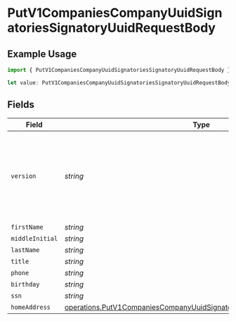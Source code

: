 # PutV1CompaniesCompanyUuidSignatoriesSignatoryUuidRequestBody

## Example Usage

```typescript
import { PutV1CompaniesCompanyUuidSignatoriesSignatoryUuidRequestBody } from "gusto-embedded/models/operations";

let value: PutV1CompaniesCompanyUuidSignatoriesSignatoryUuidRequestBody = {};
```

## Fields

| Field                                                                                                                                                              | Type                                                                                                                                                               | Required                                                                                                                                                           | Description                                                                                                                                                        |
| ------------------------------------------------------------------------------------------------------------------------------------------------------------------ | ------------------------------------------------------------------------------------------------------------------------------------------------------------------ | ------------------------------------------------------------------------------------------------------------------------------------------------------------------ | ------------------------------------------------------------------------------------------------------------------------------------------------------------------ |
| `version`                                                                                                                                                          | *string*                                                                                                                                                           | :heavy_minus_sign:                                                                                                                                                 | The current version of the object. See the versioning guide for information on how to use this field.                                                              |
| `firstName`                                                                                                                                                        | *string*                                                                                                                                                           | :heavy_minus_sign:                                                                                                                                                 | N/A                                                                                                                                                                |
| `middleInitial`                                                                                                                                                    | *string*                                                                                                                                                           | :heavy_minus_sign:                                                                                                                                                 | N/A                                                                                                                                                                |
| `lastName`                                                                                                                                                         | *string*                                                                                                                                                           | :heavy_minus_sign:                                                                                                                                                 | N/A                                                                                                                                                                |
| `title`                                                                                                                                                            | *string*                                                                                                                                                           | :heavy_minus_sign:                                                                                                                                                 | N/A                                                                                                                                                                |
| `phone`                                                                                                                                                            | *string*                                                                                                                                                           | :heavy_minus_sign:                                                                                                                                                 | N/A                                                                                                                                                                |
| `birthday`                                                                                                                                                         | *string*                                                                                                                                                           | :heavy_minus_sign:                                                                                                                                                 | N/A                                                                                                                                                                |
| `ssn`                                                                                                                                                              | *string*                                                                                                                                                           | :heavy_minus_sign:                                                                                                                                                 | N/A                                                                                                                                                                |
| `homeAddress`                                                                                                                                                      | [operations.PutV1CompaniesCompanyUuidSignatoriesSignatoryUuidHomeAddress](../../models/operations/putv1companiescompanyuuidsignatoriessignatoryuuidhomeaddress.md) | :heavy_minus_sign:                                                                                                                                                 | N/A                                                                                                                                                                |
